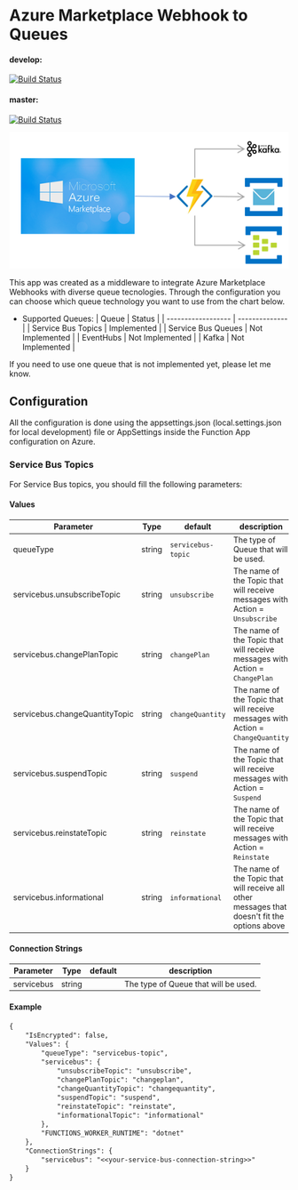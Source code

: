 # Azure Marketplace Webhook to Queues

#### develop:
[![Build Status](https://dev.azure.com/padasil/az-marketplace-webhook-queue/_apis/build/status/LATAMOCPTECHTEAM.az-marketplace-webhook-queue?branchName=develop)](https://dev.azure.com/padasil/az-marketplace-webhook-queue/_build/latest?definitionId=16&branchName=develop)

#### master:
[![Build Status](https://dev.azure.com/padasil/az-marketplace-webhook-queue/_apis/build/status/LATAMOCPTECHTEAM.az-marketplace-webhook-queue?branchName=master)](https://dev.azure.com/padasil/az-marketplace-webhook-queue/_build/latest?definitionId=16&branchName=master)

<div style="text-align:center" >
<img src="./doc/assets/flow.png" />
</div>

This app was created as a middleware to integrate Azure Marketplace Webhooks with diverse queue tecnologies. Through the configuration you can choose which queue technology you want to use from the chart below.

* Supported Queues:
    | Queue              | Status          |
    | ------------------ | --------------  |
    | Service Bus Topics | Implemented     |
    | Service Bus Queues | Not Implemented |
    | EventHubs          | Not Implemented |
    | Kafka              | Not Implemented |

If you need to use one queue that is not implemented yet, please let me know.

## Configuration

All the configuration is done using the appsettings.json (local.settings.json for local development) file or AppSettings inside the Function App configuration on Azure.

### Service Bus Topics

For Service Bus topics, you should fill the following parameters:

#### Values
| Parameter                      | Type   | default            | description                                                                                              |
| ------------------------------ | ------ | ------------------ | -------------------------------------------------------------------------------------------------------- |
| queueType                      | string | `servicebus-topic` | The type of Queue that will be used.                                                                     |
| servicebus.unsubscribeTopic    | string | `unsubscribe`      | The name of the Topic that will receive messages with Action = `Unsubscribe`    |
| servicebus.changePlanTopic     | string | `changePlan`       | The name of the Topic that will receive messages with Action = `ChangePlan`     |
| servicebus.changeQuantityTopic | string | `changeQuantity`   | The name of the Topic that will receive messages with Action = `ChangeQuantity` |
| servicebus.suspendTopic        | string | `suspend`          | The name of the Topic that will receive messages with Action = `Suspend`        |
| servicebus.reinstateTopic      | string | `reinstate`        | The name of the Topic that will receive messages with Action = `Reinstate`      |
| servicebus.informational       | string | `informational`    | The name of the Topic that will receive all other messages that doesn't fit the options above            |


#### Connection Strings
| Parameter  | Type   | default | description                          |
| ---------- | ------ | ------- | ------------------------------------ |
| servicebus | string |         | The type of Queue that will be used. |

#### Example
```
{
    "IsEncrypted": false,
    "Values": {
        "queueType": "servicebus-topic",
        "servicebus": {
            "unsubscribeTopic": "unsubscribe",
            "changePlanTopic": "changeplan",
            "changeQuantityTopic": "changequantity",
            "suspendTopic": "suspend",
            "reinstateTopic": "reinstate",
            "informationalTopic": "informational"
        },
        "FUNCTIONS_WORKER_RUNTIME": "dotnet"
    },
    "ConnectionStrings": {
        "servicebus": "<<your-service-bus-connection-string>>"
    }
}
```

